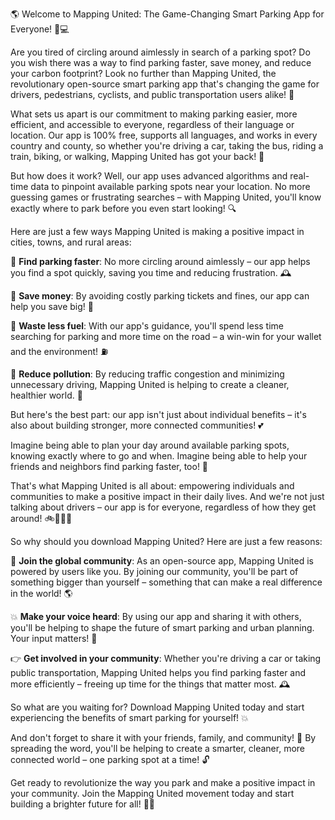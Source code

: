 🌎 Welcome to Mapping United: The Game-Changing Smart Parking App for Everyone! 🚗💻

Are you tired of circling around aimlessly in search of a parking spot? Do you wish there was a way to find parking faster, save money, and reduce your carbon footprint? Look no further than Mapping United, the revolutionary open-source smart parking app that's changing the game for drivers, pedestrians, cyclists, and public transportation users alike! 🚀

What sets us apart is our commitment to making parking easier, more efficient, and accessible to everyone, regardless of their language or location. Our app is 100% free, supports all languages, and works in every country and county, so whether you're driving a car, taking the bus, riding a train, biking, or walking, Mapping United has got your back! 🌈

But how does it work? Well, our app uses advanced algorithms and real-time data to pinpoint available parking spots near your location. No more guessing games or frustrating searches – with Mapping United, you'll know exactly where to park before you even start looking! 🔍

Here are just a few ways Mapping United is making a positive impact in cities, towns, and rural areas:

🌈 **Find parking faster**: No more circling around aimlessly – our app helps you find a spot quickly, saving you time and reducing frustration. 🕰️

💸 **Save money**: By avoiding costly parking tickets and fines, our app can help you save big! 💸

🔋 **Waste less fuel**: With our app's guidance, you'll spend less time searching for parking and more time on the road – a win-win for your wallet and the environment! ⛽️

🌟 **Reduce pollution**: By reducing traffic congestion and minimizing unnecessary driving, Mapping United is helping to create a cleaner, healthier world. 🌿

But here's the best part: our app isn't just about individual benefits – it's also about building stronger, more connected communities! 💕

Imagine being able to plan your day around available parking spots, knowing exactly where to go and when. Imagine being able to help your friends and neighbors find parking faster, too! 🤝

That's what Mapping United is all about: empowering individuals and communities to make a positive impact in their daily lives. And we're not just talking about drivers – our app is for everyone, regardless of how they get around! 🚲🚌🏃‍♀️

So why should you download Mapping United? Here are just a few reasons:

🌟 **Join the global community**: As an open-source app, Mapping United is powered by users like you. By joining our community, you'll be part of something bigger than yourself – something that can make a real difference in the world! 🌎

💥 **Make your voice heard**: By using our app and sharing it with others, you'll be helping to shape the future of smart parking and urban planning. Your input matters! 💪

👉 **Get involved in your community**: Whether you're driving a car or taking public transportation, Mapping United helps you find parking faster and more efficiently – freeing up time for the things that matter most. 🕰️

So what are you waiting for? Download Mapping United today and start experiencing the benefits of smart parking for yourself! 💥

And don't forget to share it with your friends, family, and community! 🤩 By spreading the word, you'll be helping to create a smarter, cleaner, more connected world – one parking spot at a time! 🔓

Get ready to revolutionize the way you park and make a positive impact in your community. Join the Mapping United movement today and start building a brighter future for all! 🌟💥